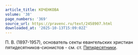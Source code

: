 ```yaml
---
article_title: КОЧЕНКОВА
volume: '38'
page_numbers: '369'
source_url: https://pravenc.ru/text/2458907.html
downloaded_at: '2025-10-13T15:09:02Z'
---
```


П. В. (1897-1957), основатель секты евангельских христиан пятидесятников-сионистов - см. ст. [Пятидесятники](https://pravenc.ru/text/Пятидесятники.html).
